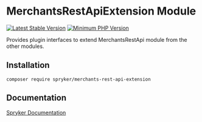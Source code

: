 # MerchantsRestApiExtension Module
[![Latest Stable Version](https://poser.pugx.org/spryker/merchants-rest-api-extension/v/stable.svg)](https://packagist.org/packages/spryker/merchants-rest-api-extension)
[![Minimum PHP Version](https://img.shields.io/badge/php-%3E%3D%208.2-8892BF.svg)](https://php.net/)

Provides plugin interfaces to extend MerchantsRestApi module from the other modules.

## Installation

```
composer require spryker/merchants-rest-api-extension
```

## Documentation

[Spryker Documentation](https://docs.spryker.com)

